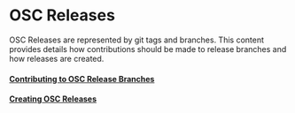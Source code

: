 # OSC Releases

OSC Releases are represented by git tags and branches. This content provides details how contributions should be made to release branches and how releases are created.


#### [Contributing to OSC Release Branches](./release-branches.md)  
#### [Creating OSC Releases](./create-releases.md)  